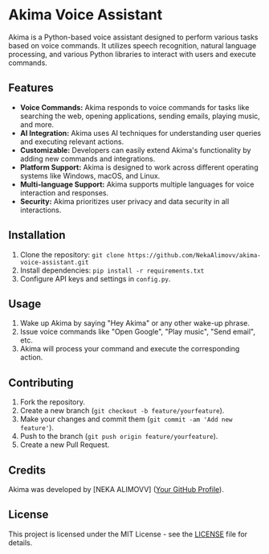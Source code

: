 # Akima Voice Assistant

Akima is a Python-based voice assistant designed to perform various tasks based on voice commands. It utilizes speech recognition, natural language processing, and various Python libraries to interact with users and execute commands.

## Features

- **Voice Commands:** Akima responds to voice commands for tasks like searching the web, opening applications, sending emails, playing music, and more.
- **AI Integration:** Akima uses AI techniques for understanding user queries and executing relevant actions.
- **Customizable:** Developers can easily extend Akima's functionality by adding new commands and integrations.
- **Platform Support:** Akima is designed to work across different operating systems like Windows, macOS, and Linux.
- **Multi-language Support:** Akima supports multiple languages for voice interaction and responses.
- **Security:** Akima prioritizes user privacy and data security in all interactions.

## Installation

1. Clone the repository: `git clone https://github.com/NekaAlimovv/akima-voice-assistant.git`
2. Install dependencies: `pip install -r requirements.txt`
3. Configure API keys and settings in `config.py`.

## Usage

1. Wake up Akima by saying "Hey Akima" or any other wake-up phrase.
2. Issue voice commands like "Open Google", "Play music", "Send email", etc.
3. Akima will process your command and execute the corresponding action.

## Contributing

1. Fork the repository.
2. Create a new branch (`git checkout -b feature/yourfeature`).
3. Make your changes and commit them (`git commit -am 'Add new feature'`).
4. Push to the branch (`git push origin feature/yourfeature`).
5. Create a new Pull Request.

## Credits

Akima was developed by [NEKA ALIMOVV] ([Your GitHub Profile](https://github.com/NekaAlimovv)).

## License

This project is licensed under the MIT License - see the [LICENSE](LICENSE) file for details.

